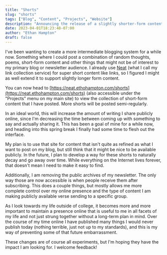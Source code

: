 ```yaml
---
title: "Shorts"
slug: "shorts"
tags: ["Blog", "Content", "Projects", "Website"]
description: "Announcing the release of a slightly shorter-form content site with the aim of releasing more of my writing online consistently"
date: 2023-04-01T18:23:48-07:00
author: "Ethan Hampton"
draft: false
---
```

I've been wanting to create a more intermediate blogging system for a while now. Something where I could post a combination of random thoughts, poems, short-form content and other things that might not be of interest to my primary blog or newsletter audience. I already use [Neat](https://github.com/EMH333/Neat) (what I call my link collection service) for super short content like links, so I figured I might as well extend it to support slightly longer form content.

You can now head to [https://neat.ethohampton.com/shorts](https://neat.ethohampton.com/shorts) (also accessible under the "Projects" menu on my main site) to view the collection of short-form content that I have posted. More shorts will be posted semi-regularly.

<!--more-->

In an ideal world, this will increase the amount of writing I share publicly online, since I'm decreasing the time between coming up with something to say and actually sharing it. This has been a goal of mine for a while now, and heading into this spring break I finally had some time to flesh out the interface.

My plan is to use that site for content that isn't quite as refined as what I want to post on my blog, but still think that it might be nice to be available publicly. In the future, I plan to develop a way for these shorts to naturally decay and go away over time. While everything on the Internet lives forever, that doesn't mean I need to make it easy to find.

Additionally, I am removing the public archives of my newsletter. The only way those are now accessible is when people receive them after subscribing. This does a couple things, but mostly allows me more complete control over my online presence and the type of content I am making publicly available verse sending to a specific group.

As I look towards my life outside of college, it becomes more and more important to maintain a presence online that is useful to me in all facets of my life and not just strung together without a long-term plan in mind. Over the course of my time online I have published many things I would never publish today (nothing terrible, just not up to my standards), and this is my way of preventing some of that future embarrassment.

These changes are of course all experiments, but I'm hoping they have the impact I am looking for. I welcome feedback!
